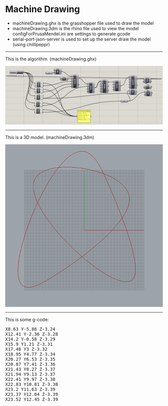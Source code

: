 <h1> Machine Drawing </h1>


- machineDrawing.ghx is the grasshopper file used to draw the model
- machineDrawing.3dm is the rhino file used to view the model
configForPrusaMendel.ini are settings to generate gcode
- serial-port-json-server is used to set up the server draw the model (using chillipeppr)

----------------------------------------------

This is the algorithm. (machineDrawing.ghx)

![alt tag](./example/demo.png)


----------------------------------------------


This is a 3D model. (machineDrawing.3dm)

![alt tag](./example/demo2.png)

----------------------------------------------

This is some g-code:
<pre>
X8.63 Y-5.88 Z-3.24
X12.41 Y-2.36 Z-3.28
X14.2 Y-0.58 Z-3.29
X15.9 Y1.21 Z-3.31
X17.48 Y3 Z-3.32
X18.95 Y4.77 Z-3.34
X20.27 Y6.53 Z-3.35
X20.87 Y7.41 Z-3.36
X21.43 Y8.27 Z-3.37
X21.94 Y9.13 Z-3.37
X22.41 Y9.97 Z-3.38
X22.83 Y10.81 Z-3.38
X23.2 Y11.63 Z-3.39
X23.37 Y12.04 Z-3.39
X23.52 Y12.45 Z-3.39
</pre>
